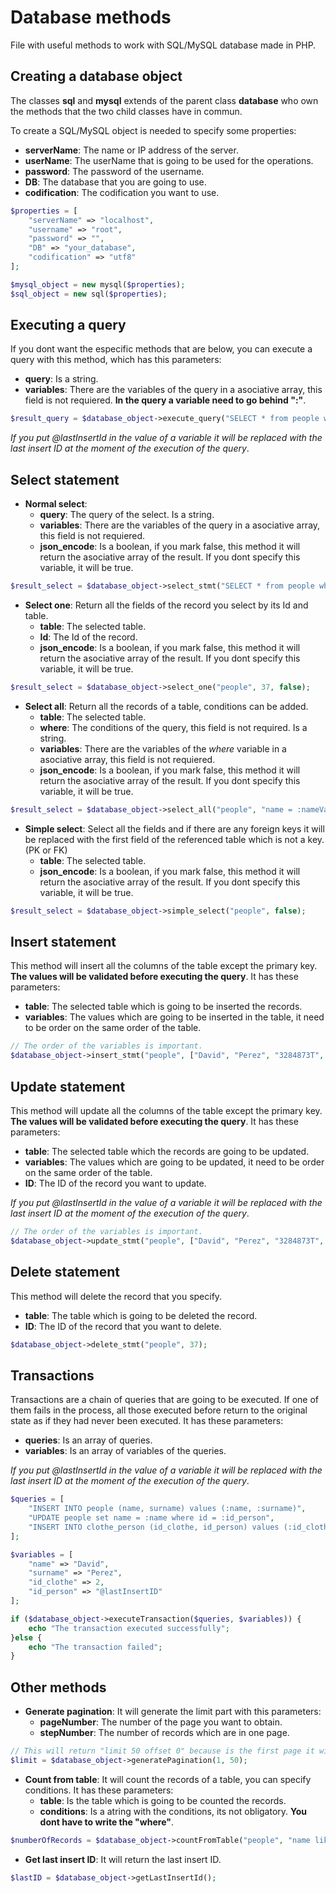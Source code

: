 # Database methods
File with useful methods to work with SQL/MySQL database made in PHP.

## Creating a database object
The classes **sql** and **mysql** extends of the parent class **database** who own the methods that the two child classes have in commun.

To create a SQL/MySQL object is needed to specify some properties:
* **serverName**: The name or IP address of the server.
* **userName**: The userName that is going to be used for the operations.
* **password**: The password of the username.
* **DB**: The database that you are going to use.
* **codification**: The codification you want to use.

```php
$properties = [
    "serverName" => "localhost",
    "username" => "root",
    "password" => "",
    "DB" => "your_database",
    "codification" => "utf8"
];

$mysql_object = new mysql($properties);
$sql_object = new sql($properties);
```
## Executing a query
If you dont want the especific methods that are below, you can execute a query with this method, which has this parameters:
* **query**: Is a string.
* **variables**: There are the variables of the query in a asociative array, this field is not requiered. **In the query a variable need to go behind ":"**.

```php
$result_query = $database_object->execute_query("SELECT * from people where name = :nameVar and surname = :surnameVar", ["nameVar"=> "David", "surnameVar"=> "Perez"]);
```

*If you put @lastInsertId in the value of a variable it will be replaced with the last insert ID at the moment of the execution of the query*.

## Select statement

* **Normal select**:
    * **query**: The query of the select. Is a string.
    * **variables**: There are the variables of the query in a asociative array, this field is not requiered.
    * **json_encode**: Is a boolean, if you mark false, this method it will return the asociative array of the result. If you dont specify this variable, it will be true.
```php
$result_select = $database_object->select_stmt("SELECT * from people where name = :nameVar and surname = :surnameVar", ["nameVar"=> "David", "surnameVar"=> "Perez"], false);
```
* **Select one**: Return all the fields of the record you select by its Id and table.
    * **table**: The selected table.
    * **Id**: The Id of the record.
    * **json_encode**: Is a boolean, if you mark false, this method it will return the asociative array of the result. If you dont specify this variable, it will be true.
```php
$result_select = $database_object->select_one("people", 37, false);
```
* **Select all**: Return all the records of a table, conditions can be added.
    * **table**: The selected table.
    * **where**: The conditions of the query, this field is not required. Is a string.
    * **variables**: There are the variables of the *where* variable in a asociative array, this field is not requiered.
    * **json_encode**: Is a boolean, if you mark false, this method it will return the asociative array of the result. If you dont specify this variable, it will be true.
```php
$result_select = $database_object->select_all("people", "name = :nameVar", ["nameVar"=> "David"], false)
```
* **Simple select**: Select all the fields and if there are any foreign keys it will be replaced with the first field of the referenced table which is not a key. (PK or FK)
    * **table**: The selected table.
    * **json_encode**: Is a boolean, if you mark false, this method it will return the asociative array of the result.  If you dont specify this variable, it will be true.
```php
$result_select = $database_object->simple_select("people", false);
```

## Insert statement
This method will insert all the columns of the table except the primary key. **The values will be validated before executing the query**. It has these parameters:
* **table**: The selected table which is going to be inserted the records.
* **variables**: The values which are going to be inserted in the table, it need to be order on the same order of the table.

```php
// The order of the variables is important.
$database_object->insert_stmt("people", ["David", "Perez", "3284873T", "Spain", "Man", "2005-4-24"]);
```

## Update statement
This method will update all the columns of the table except the primary key. **The values will be validated before executing the query**. It has these parameters:
* **table**: The selected table which the records are going to be updated.
* **variables**: The values which are going to be updated, it need to be order on the same order of the table.
* **ID**: The ID of the record you want to update.

*If you put @lastInsertId in the value of a variable it will be replaced with the last insert ID at the moment of the execution of the query*.

```php
// The order of the variables is important.
$database_object->update_stmt("people", ["David", "Perez", "3284873T", "Spain", "Man", "2005-4-24"], 37);
```

## Delete statement
This method will delete the record that you specify.
* **table**: The table which is going to be deleted the record.
* **ID**: The ID of the record that you want to delete.
```php
$database_object->delete_stmt("people", 37);
```


## Transactions
Transactions are a chain of queries that are going to be executed. If one of them fails in the process, all those executed before return to the original state as if they had never been executed. It has these parameters:
* **queries**: Is an array of queries.
* **variables**: Is an array of variables of the queries.

*If you put @lastInsertId in the value of a variable it will be replaced with the last insert ID at the moment of the execution of the query*.

```php
$queries = [
    "INSERT INTO people (name, surname) values (:name, :surname)",
    "UPDATE people set name = :name where id = :id_person",
    "INSERT INTO clothe_person (id_clothe, id_person) values (:id_clothe, :id_person)"
];

$variables = [
    "name" => "David",
    "surname" => "Perez",
    "id_clothe" => 2,
    "id_person" => "@lastInsertID"
];

if ($database_object->executeTransaction($queries, $variables)) {
    echo "The transaction executed successfully";
}else {
    echo "The transaction failed";
}
```

## Other methods

* **Generate pagination**: It will generate the limit part with this parameters:
    * **pageNumber**: The number of the page you want to obtain.
    * **stepNumber**: The number of records which are in one page.
```php
// This will return "limit 50 offset 0" because is the first page it will return the first 50 records.
$limit = $database_object->generatePagination(1, 50);
```

* **Count from table**: It will count the records of a table, you can specify conditions. It has these parameters:
    * **table**: Is the table which is going to be counted the records.
    * **conditions**: Is a atring with the conditions, its not obligatory. **You dont have to write the "where"**.
```php
$numberOfRecords = $database_object->countFromTable("people", "name like '%Da%' and surname = 'Perez'");
```

* **Get last insert ID**: It will return the last insert ID.
```php
$lastID = $database_object->getLastInsertId();
```




